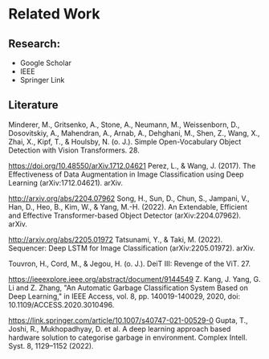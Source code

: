# Related Work

## Research:

* Google Scholar
* IEEE
* Springer Link

## Literature

Minderer, M., Gritsenko, A., Stone, A., Neumann, M., Weissenborn, D., Dosovitskiy, A., Mahendran, A., Arnab, A., Dehghani, M., Shen, Z., Wang, X., Zhai, X., Kipf, T., & Houlsby, N. (o. J.). Simple Open-Vocabulary Object Detection with Vision Transformers. 28.

https://doi.org/10.48550/arXiv.1712.04621
Perez, L., & Wang, J. (2017). The Effectiveness of Data Augmentation in Image Classification using Deep Learning (arXiv:1712.04621). arXiv. 

http://arxiv.org/abs/2204.07962
Song, H., Sun, D., Chun, S., Jampani, V., Han, D., Heo, B., Kim, W., & Yang, M.-H. (2022). An Extendable, Efficient and Effective Transformer-based Object Detector (arXiv:2204.07962). arXiv.

http://arxiv.org/abs/2205.01972
Tatsunami, Y., & Taki, M. (2022). Sequencer: Deep LSTM for Image Classification (arXiv:2205.01972). arXiv.

Touvron, H., Cord, M., & Jegou, H. (o. J.). DeiT III: Revenge of the ViT. 27.

https://ieeexplore.ieee.org/abstract/document/9144549
Z. Kang, J. Yang, G. Li and Z. Zhang, "An Automatic Garbage Classification System Based on Deep Learning," in IEEE Access, vol. 8, pp. 140019-140029, 2020, doi: 10.1109/ACCESS.2020.3010496.

https://link.springer.com/article/10.1007/s40747-021-00529-0
Gupta, T., Joshi, R., Mukhopadhyay, D. et al. A deep learning approach based hardware solution to categorise garbage in environment. Complex Intell. Syst. 8, 1129–1152 (2022).
